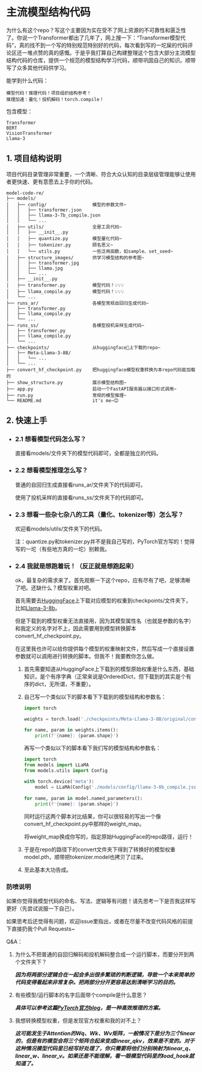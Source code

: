 # 主流模型结构代码

为什么有这个repo？写这个主要因为实在受不了网上资源的不可靠性和匮乏性了。你说一个Transformer都出了几年了，网上搜一下：“Transformer模型代码”，真的找不到一个写的特别规范特别好的代码，每次看到写的一坨屎的代码评论区还一堆点赞的真的感慨。于是乎我打算自己构建整理这个包含大部分主流模型结构代码的仓库，提供一个规范的模型结构学习代码，顺带巩固自己的知识。顺带写了众多其他代码供学习。

能学到什么代码：

    模型代码！推理代码！项目组织结构参考！
    推理加速：量化！投机解码！torch.compile！

包含模型：

    Transformer
    BERT
    VisionTransformer
    Llama-3

## 1. 项目结构说明

项目代码目录管理非常重要，一个清晰、符合大众认知的目录层级管理能够让使用者更快速、更有意愿去上手你的代码。

```
model-code-re/
├── models/
│   ├── config/                 模型的参数文件~
│   │   ├── transformer.json
│   │   ├── llama-3-7b_compile.json
│   │   └── ...
│   ├── utils/                  全是工具代码~
│   │   ├── __init__.py
│   │   ├── quantize.py         模型量化代码~
│   │   ├── tokenizer.py        顾名思义~
│   │   └── utils.py            一些泛用函数，如sample、set_seed~
│   ├── structure_images/       供学习模型结构的参考图~
│   │   ├── transformer.jpg
│   │   ├── llama.jpg
│   │   └── ...
│   ├── __init__.py
│   ├── transformer.py          模型代码！💡💡💡
│   ├── llama_compile.py        模型代码！💡💡💡
│   └── ...
├── runs_ar/                    各模型常规自回归生成代码~
│   ├── transformer.py
│   ├── llama_compile.py
│   └── ...
├── runs_ss/                    各模型投机采样生成代码~
│   ├── transformer.py
│   ├── llama_compile.py
│   └── ...
├── checkpoints/                从huggingface🤗上下载的repo~
│   ├── Meta-Llama-3-8B/
│   │   └── ...
│   └── ...
├── convert_hf_checkpoint.py    把huggingface模型权重转换为本repo代码能加载的
├── show_structure.py           展示模型结构图~
├── app.py                      启动一个FastAPI服务器以接口形式调用~
├── run.py                      常规的模型推理~
└── README.md                   it's me~😊
```

## 2. 快速上手

- ### 2.1 想看模型代码怎么写？

    直接看models/文件夹下的模型代码即可，全都是独立的代码。

- ### 2.2 想看模型推理怎么写？

    普通的自回归生成直接看runs_ar/文件夹下的代码即可。

    使用了投机采样的直接看runs_ss/文件夹下的代码即可。

- ### 2.3 想看一些杂七杂八的工具（量化、tokenizer等）怎么写？

    欢迎看models/utils/文件夹下的代码。

    注：quantize.py和tokenizer.py并不是我自己写的，PyTorch官方写的！觉得写的一坨（有些地方真的一坨）别赖我。

- ### 2.4 我就是想跑着玩！（反正就是想跑起来）

    ok，最复杂的需求来了。首先观察一下这个repo，应有尽有了吧，足够清晰了吧。还缺什么？模型权重对吧。

    首先需要去[HuggingFace](https://huggingface.co/)上下载对应模型的权重到checkpoints/文件夹下，比如[Llama-3-8b](https://huggingface.co/meta-llama/Meta-Llama-3-8B)。

    但是下载到的模型权重无法直接用，因为其模型属性名（也就是参数的名字）和我定义的名字对不上，因此需要用到模型转换脚本convert_hf_checkpoint.py。
    
    在这里我也许可以给你提供每个模型的权重映射文件，然后写成一个直接设置参数就可以调用进行转换的脚本。但我不！我要教你怎么做。

    1. 首先需要知道从HuggingFace上下载到的模型原始权重是什么东西，基础知识，是个有序字典（正常来说是OrderedDict，但下载到的其实是个有序的dict，无所谓，不重要）。
  
    2. 自己写一个类似以下的脚本看下下载到的模型结构和参数名：
       ```python
       import torch 
       
       weights = torch.load('./checkpoints/Meta-Llama-3-8B/original/consolidated.00.pth')
       
       for name, param in weights.items():
           print(f'{name}: {param.shape}')
       ```
       再写一个类似以下的脚本看下我们写的模型结构和参数名：
       ```python
       import torch
       from models import LLaMA
       from models.utils import Config
           
       with torch.device('meta'):
           model = LLaMA(Config('./models/config/llama-3-8b_compile.json'))
           
       for name, param in model.named_parameters():
           print(f'{name}: {param.shape}')
       ```
       同时运行这两个脚本对比结果，你可以很轻易的写出一个像convert_hf_checkpoint.py中那样的weight_map。
       
       将weight_map换成你写的，指定原始HuggingFace的repo路径，运行！

    3. 于是在repo的路径下的convert文件夹下得到了转换好的模型权重model.pth，顺带把tokenizer.model也拷贝了过来。

    4. 至此基本大功告成。
### 防喷说明

如果你觉得我模型代码的命名、写法、逻辑等有问题！请先思考一下是否我这样写更好（先尝试说服一下自己）。

如果思考后还觉得有问题，欢迎issue里指出，或者在尽量不改变代码风格的前提下直接扔我个Pull Requests~

Q&A：
1. 为什么不把普通的自回归解码和投机解码整合成一个运行脚本，而要分开到两个文件夹下？

    ***因为将两部分逻辑合在一起会多出很多繁琐的判断逻辑，导致一个本来简单的代码变得看起来非常复杂。把两部分分开更容易达到清晰学习的目的。***
2. 有些模型/运行脚本的名字后面带个compile是什么意思？

    ***具体可以参考这篇[PyTorch官方blog](https://pytorch.org/blog/accelerating-generative-ai-2/)，是一种高效推理的方案。***

3. 我想转换模型权重，但是发现官方权重和我的对不上？

    ***这可能发生于Attention的Wq、Wk、Wv矩阵，一般情况下是分为三个linear的，但是有的模型会将三个矩阵合起来变成linear_qkv，效果是不变的。对于这种情况模型代码里已经写好处理了，你只需要将他们分别映射为linear_q、linear_w、linear_v。如果还是不能理解，看一眼模型代码里的load_hook就知道了。***
